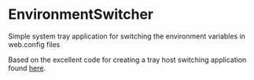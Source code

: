 # EnvironmentSwitcher

Simple system tray application for switching the environment variables in web.config files

Based on the excellent code for creating a tray host switching application found [here](https://www.simple-talk.com/dotnet/.net-framework/creating-tray-applications-in-.net-a-practical-guide/).